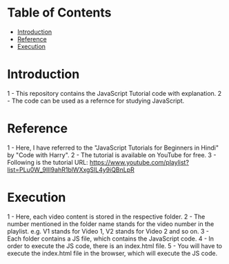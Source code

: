 # Table of Contents
* [Introduction](#Introduction)
* [Reference](#Reference)
* [Execution](#Execution)

# Introduction

1 - This repository contains the JavaScript Tutorial code with explanation.
2 - The code can be used as a refernce for studying JavaScript.

# Reference

1 - Here, I have referred to the "JavaScript Tutorials for Beginners in Hindi" by "Code with Harry".
2 - The tutorial is available on YouTube for free.
3 - Following is the tutorial URL: https://www.youtube.com/playlist?list=PLu0W_9lII9ahR1blWXxgSlL4y9iQBnLpR

# Execution

1 - Here, each video content is stored in the respective folder.
2 - The number mentioned in the folder name stands for the video number in the playlist.
e.g. V1 stands for Video 1, V2 stands for Video 2 and so on.
3 - Each folder contains a  JS file, which contains the JavaScript code.
4 - In order to execute the JS code, there is an index.html file.
5 - You will have to execute the index.html file in the browser, which will execute the JS code.